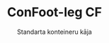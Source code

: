 ---
title: "ConFoot-leg CF"
subtitle: "Standarta konteineru kāja"
mainImage: "/images/products/confoot-leg-cf-main.jpg"
gallery:
  - "/images/products/confoot-leg-cf-1.jpg"
  - "/images/products/confoot-leg-cf-2.jpg"
  - "/images/products/confoot-leg-cf-3.jpg"
shortDescription: "ConFoot-leg CF ir mūsu standarta konteineru kājas modelis, kas samazina konteineru pārvietošanas un izkraušanas nepieciešamo laiku, ļaujot konteineriem tikt atstātiem gaidot izkraušanu, tādējādi autovadītājiem nav jāgaida."
technicalDescription: "CF modelis ļauj konteineriem kalpot kā papildus uzglabāšanas vieta, vienlaikus paliekot gataviem pārvietošanai jebkurā laikā – vienkārši nobrauciet pievilkni zem konteinera, un ceļojums turpinās."
videoID: "C2KwnEb-npU"
specifications:
  - name: "Svars"
    value: "24 kg katrai kājai"
  - name: "Nesējamība"
    value: "34 tonnas"
  - name: "Regulēšanas diapazons"
    value: "1,043 mm līdz 1,448 mm"
  - name: "Materiāls"
    value: "Augsta kvalitātes tērauds"
price: "3.600 EUR"
priceVAT: "4.356 EUR"
pricingNotes: "Pieejami daudzlietojuma atlaides. Sazinieties ar mums sīkākai informācijai."
buyLink: "/contact"
howToUse: |
  1. Novietojiet CF kāju pie konteinera stūra izlaišanas
  2. Aktivizējiet bloķēšanas mehānismu
  3. Vajadzības gadījumā regulējiet augstumu diapazonā no 1,043 mm līdz 1,448 mm
  4. Atkārtojiet visos nepieciešamajos stūros
  5. Nolaidiet pievilkni un brauciet prom, atstājot konteinera kājas
benefits:
  - title: "Laika ietaupījums"
    description: "Samazina konteineru pārvietošanas un izkraušanas laiku, jo konteineri var tikt atstāti gaidot izkraušanu"
  - title: "Autovadītāju efektivitāte"
    description: "Autovadītājiem nav jāgaida izkraušanas laikā, tādējādi viņi var veikt citus uzdevumus"
  - title: "Papildu uzglabāšana"
    description: "Konteineri var tikt izmantoti kā papildu uzglabāšanas vieta, ja tie nav transportēšanā"
  - title: "Gatavība mobilitātei"
    description: "Konteineri vienmēr ir gatavi pārvietošanai – vienkārši nobrauciet pievilkni zem konteinera, lai turpinātu ceļojumu"
  - title: "Daudzpusīgs pielietojums"
    description: "Piemēroti vispārīgai lietošanai, uzglabāšanai, tvertņu konteineriem un dažādām nozarēm"
  - title: "Izmaksu optimizācija"
    description: "Optimizē izmaksas un laika izmantošanu, racionalizējot transporta un uzglabāšanas operācijas"
articleContent: |
  ## Kas ir ConFoot-leg CF?

  ConFoot-leg CF ir standarta konteineru kājas modelis, kas paredzēts, lai racionalizētu transporta, uzglabāšanas un loģistikas operācijas. Šis daudzpusīgais risinājums samazina konteineru pārvietošanas un izkraušanas laiku, ļaujot konteineriem gaidīt izkraušanu, tādējādi autovadītājiem nav jāgaida. CF modelis pārvērš kravas konteinerus par elastīgām uzglabāšanas vienībām, kas vienmēr ir gatavas pārvietošanai.

  ## Galvenie ieguvumi transporta un loģistikas jomā

  ConFoot-leg CF sniedz būtiskas operatīvās priekšrocības uzņēmumiem, kas nodarbojas ar konteineru transportu un loģistiku. Nodrošinot iespēju konteineriem tikt atstātiem uz kājām, gaidot izkraušanu, var optimizēt autovadītāju laiku un kravas automašīnu izmantošanu. Autovadītāji var nolikt konteinerus klientu vietās un nekavējoties doties uz nākamo uzdevumu, novēršot dārgas gaidīšanas periodus iekraušanas un izkraušanas laikā.

  Turklāt konteineriem, kam ir CF kājas, var kalpot kā vērtīga papildu uzglabāšanas vieta, kad tie netiek transportēti. Tie vienmēr ir gatavi pārvietošanai – vienkārši nobrauciet pievilkni zem konteinera, un ceļojums turpinās. Šī daudzpusība padara CF par ideālu risinājumu uzņēmumiem, kuri vēlas uzlabot loģistikas efektivitāti un uzglabāšanas kapacitāti.

  ## Kā tas darbojas

  ConFoot-leg CF droši piestiprina pie konteinera stūra izlaišanas, nodrošinot stabilu atbalstu, kamēr konteiners tiek novietots iekraušanai, izkraušanai vai uzglabāšanai. Kājas ir ar regulēšanas diapazonu no 1,043 mm līdz 1,448 mm, ļaujot elastīgi novietot tās dažādos operatīvos apstākļos. Katras kājas svars ir 24 kg, padarot tās viegli apstrādājamas operatoriem, kamēr sistēma nodrošina ievērojamu nospiedumu spēju – līdz 34 tonnām.

  Uzstādīšanas process ir vienkāršs:
  1. Novietojiet CF kājas pie konteinera stūra izlaišanas
  2. Aktivizējiet bloķēšanas mehānismu, lai nodrošinātu kāju stingru piestiprinājumu
  3. Vajadzības gadījumā regulējiet augstumu atbilstoši jūsu prasībām
  4. Nolaidiet pievilkni un brauciet prom, atstājot konteineru droši balstītam uz kājām

  Kad pienāk laiks pārvietot konteineru, vienkārši nobrauciet pievilkni zem tā, nostipriniet konteineru pievilknī, noņemiet kājas un turpiniet ceļojumu.

  ## ConFoot-leg CF pielietojums

  ### Transporta uzņēmumi
  Transporta uzņēmumi gūst ievērojamu ieguvumu, izmantojot CF spēju optimizēt kravas automašīnu izmantošanu. Autovadītāji var nolikt konteinerus klientu vietās un nekavējoties doties uz nākamo uzdevumu, nevis gaidīt iekraušanas/izkraušanas operācijām. Šī efektivitāte var būtiski palielināt esošo pievilkņu produktivitāti un samazināt operatīvās izmaksas.

  ### Noliktavas un loģistika
  Noliktavu un loģistikas operācijās CF nodrošina vērtīgu elastību konteineru plūsmas pārvaldībā. Konteiners var tikt novietots pagaidu uzglabāšanas zonās uz kājām, radot papildu rezerves kapacitāti pīķa periodos. Šāds risinājums samazina sastrēgumus iekraušanas dokos un ļauj efektīvāk plānot iekraušanas un izkraušanas operācijas.

  ### Ražošanas uzņēmumi
  Ražošanas uzņēmumi var izmantot CF aprīkotus konteinerus kā elastīgu papildu uzglabāšanas vietu izejvielām vai gataviem produktiem. Novietojot konteinerus netālu no ražošanas zonām, materiāli ir viegli pieejami, kad tie ir nepieciešami, tādējādi samazinot apstrādes izmaksas un uzlabojot ražošanas efektivitāti.

  ### Mazumtirdzniecība
  Mazumtirdzniecības uzņēmumi var izmantot CF kājas sezonāliem uzglabāšanas risinājumiem, novietojot konteinerus stratēģiskās vietās, lai atbalstītu krājumu pārvaldību pīķa periodos. Šis risinājums nodrošina izmaksu efektīvu papildu kapacitāti bez nepieciešamības pēc pastāvīgas infrastruktūras paplašināšanas.

  ## Tehniskās specifikācijas

  - **Nesējamība**: 34 tonnas
  - **Svars**: 24 kg katrai kājai
  - **Regulēšanas diapazons**: 1,043 mm līdz 1,448 mm
  - **Materiāls**: Augsta kvalitātes tērauds ar izturīgu pārklājumu
  - **Saderība**: Standarta kravas konteineru stūra izlaišanas

  ConFoot-leg CF ir praktisks risinājums transporta un uzglabāšanas operāciju racionalizācijai, sniedzot uzņēmumiem iespēju optimizēt izmaksas un laika izmantošanu. Nodrošinot iespēju konteineriem gaidīt izkraušanai un izmantot tos kā papildu uzglabāšanas vietu, CF palīdz uzņēmumiem sasniegt lielāku efektivitāti un elastību konteineru apstrādē.
---